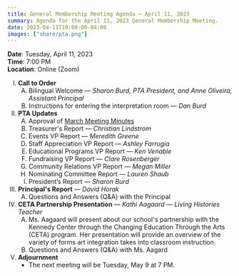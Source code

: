 ```yaml
---
title: General Membership Meeting Agenda — April 11, 2023
summary: Agenda for the April 11, 2023 General Membership Meeting.
date: 2023-04-11T19:00:00-04:00
images: ["share/pta.png"]
---
```


<style type="text/css">
    ol { list-style-type: upper-roman; }
    ol ol { list-style-type: upper-alpha; }
    ol ol ol { list-style-type: decimal; }
    ol ol ol ol { list-style-type: lower-alpha; }
    ul { list-style-type: disc; }
</style>

**Date**: Tuesday, April 11, 2023  
**Time**: 7:00 PM  
**Location**: Online (Zoom)

1. **Call to Order**
    1. Bilingual Welcome — *Sharon Burd, PTA President, and Anne Oliveira, Assistant Principal*
    1. Instructions for entering the interpretation room — *Dan Burd*
1. **PTA Updates**
    1. Approval of [March Meeting Minutes](/minutes/2023-03-14)
    1. Treasurer's Report — *Christian Lindstrom*
    1. Events VP Report — *Meredith Greene*
    1. Staff Appreciation VP Report — *Ashley Farrugia*
    1. Educational Programs VP Report — *Ken Venable*
    1. Fundraising VP Report — *Clare Rosenberger*
    1. Community Relations VP Report — *Megan Miller*
    1. Nominating Committee Report — *Lauren Shaub*
    1. President’s Report — *Sharon Burd*
1. **Principal's Report** — *David Horak*
    1. Questions and Answers (Q&A) with the Principal
1. **CETA Partnership Presentation** — *Kathi Aagaard — Living Histories Teacher*
    1. Ms. Aagaard will present about our school's partnership with the Kennedy Center through the Changing Education Through the Arts (CETA) program. Her presentation will provide an overview of the variety of forms art integration takes into classroom instruction.
    1. Questions and Answers (Q&A) with Ms. Aagard
1. **Adjournment**
    - The next meeting will be Tuesday, May 9 at 7 PM.